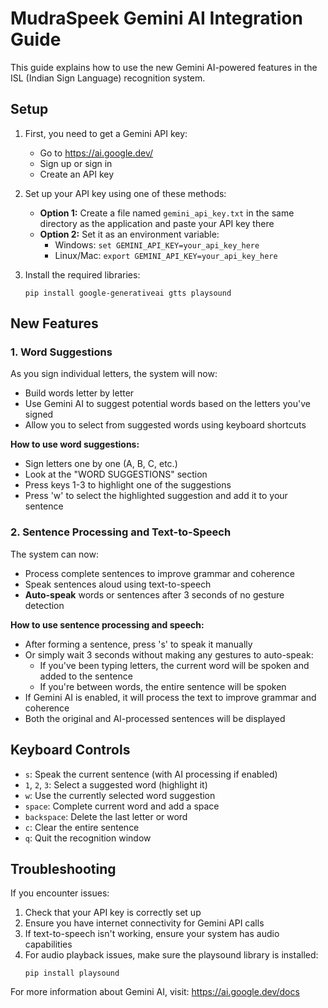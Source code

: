 # MudraSpeek Gemini AI Integration Guide

This guide explains how to use the new Gemini AI-powered features in the ISL (Indian Sign Language) recognition system.

## Setup

1. First, you need to get a Gemini API key:
   - Go to https://ai.google.dev/
   - Sign up or sign in
   - Create an API key

2. Set up your API key using one of these methods:
   - **Option 1:** Create a file named `gemini_api_key.txt` in the same directory as the application and paste your API key there
   - **Option 2:** Set it as an environment variable:
     - Windows: `set GEMINI_API_KEY=your_api_key_here`
     - Linux/Mac: `export GEMINI_API_KEY=your_api_key_here`

3. Install the required libraries:
   ```
   pip install google-generativeai gtts playsound
   ```

## New Features

### 1. Word Suggestions

As you sign individual letters, the system will now:
- Build words letter by letter
- Use Gemini AI to suggest potential words based on the letters you've signed
- Allow you to select from suggested words using keyboard shortcuts

**How to use word suggestions:**
- Sign letters one by one (A, B, C, etc.)
- Look at the "WORD SUGGESTIONS" section
- Press keys 1-3 to highlight one of the suggestions
- Press 'w' to select the highlighted suggestion and add it to your sentence

### 2. Sentence Processing and Text-to-Speech

The system can now:
- Process complete sentences to improve grammar and coherence
- Speak sentences aloud using text-to-speech
- **Auto-speak** words or sentences after 3 seconds of no gesture detection

**How to use sentence processing and speech:**
- After forming a sentence, press 's' to speak it manually
- Or simply wait 3 seconds without making any gestures to auto-speak:
  - If you've been typing letters, the current word will be spoken and added to the sentence
  - If you're between words, the entire sentence will be spoken
- If Gemini AI is enabled, it will process the text to improve grammar and coherence
- Both the original and AI-processed sentences will be displayed

## Keyboard Controls

- `s`: Speak the current sentence (with AI processing if enabled)
- `1`, `2`, `3`: Select a suggested word (highlight it)
- `w`: Use the currently selected word suggestion
- `space`: Complete current word and add a space
- `backspace`: Delete the last letter or word
- `c`: Clear the entire sentence
- `q`: Quit the recognition window

## Troubleshooting

If you encounter issues:

1. Check that your API key is correctly set up
2. Ensure you have internet connectivity for Gemini API calls
3. If text-to-speech isn't working, ensure your system has audio capabilities
4. For audio playback issues, make sure the playsound library is installed:
   ```
   pip install playsound
   ```

For more information about Gemini AI, visit: https://ai.google.dev/docs 